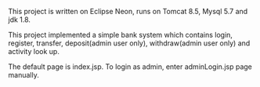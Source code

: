 This project is written on Eclipse Neon, runs on Tomcat 8.5, Mysql 5.7 and jdk 1.8.

This project implemented a simple bank system which contains login, register, transfer, deposit(admin user only), withdraw(admin user only) and activity look up.

The default page is index.jsp. To login as admin, enter adminLogin.jsp page manually.